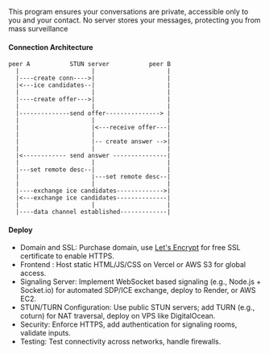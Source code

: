 This program ensures your conversations are private, accessible only to you and your contact. No server stores your messages, protecting you from mass surveillance

#### Connection Architecture
```
peer A           STUN server           peer B
  |                    |                    |
  |----create conn---->|                    |  
  |<---ice candidates--|                    |
  |                    |                    |
  |----create offer--->|                    |  
  |                    |                    |
  |--------------send offer---------------> |
  |                    |                    |
  |                    |<---receive offer---|  
  |                    |                    |
  |                    |-- create answer -->|  
  |                    |                    |
  |<------------ send answer ---------------|  
  |                    |                    |
  |---set remote desc--|                    |  
  |                    |---set remote desc--|  
  |                    |                    |
  |----exchange ice candidates------------->| 
  |<---exchange ice candidates--------------| 
  |                    |                    |
  |----data channel established-------------|
```

#### Deploy
- Domain and SSL: Purchase domain, use [Let's Encrypt](https://letsencrypt.org/) for free SSL certificate to enable HTTPS.
- Frontend : Host static HTML/JS/CSS on Vercel or AWS S3 for global access.
- Signaling Server: Implement WebSocket based signaling (e.g., Node.js + Socket.io) for automated SDP/ICE exchange, deploy to Render, or AWS EC2.
- STUN/TURN Configuration: Use public STUN servers; add TURN (e.g., coturn) for NAT traversal, deploy on VPS like DigitalOcean.
- Security: Enforce HTTPS, add authentication for signaling rooms, validate inputs.
- Testing: Test connectivity across networks, handle firewalls.
